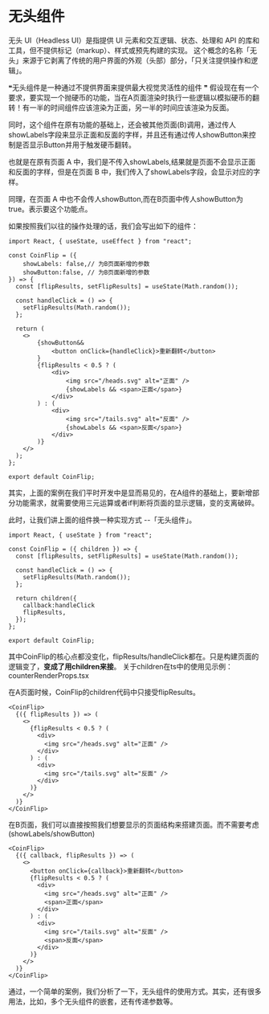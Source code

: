 # 无头组件
无头 UI（Headless UI）是指提供 UI 元素和交互逻辑、状态、处理和 API 的库和工具，但不提供标记（markup）、样式或预先构建的实现。
这个概念的名称「无头」来源于它剥离了传统的用户界面的外观（头部）部分，「只关注提供操作和逻辑」。

❝无头组件是一种通过不提供界面来提供最大视觉灵活性的组件
❞
假设现在有一个要求，要实现一个抛硬币的功能，当在A页面渲染时执行一些逻辑以模拟硬币的翻转！有一半的时间组件应该渲染为正面，另一半的时间应该渲染为反面。

同时，这个组件在原有功能的基础上，还会被其他页面(B)调用，通过传人showLabels字段来显示正面和反面的字样，并且还有通过传人showButton来控制是否显示Button并用于触发硬币翻转。

也就是在原有页面 A 中，我们是不传入showLabels,结果就是页面不会显示正面和反面的字样，但是在页面 B 中，我们传入了showLabels字段，会显示对应的字样。

同理，在页面 A 中也不会传人showButton,而在B页面中传人showButton为true。表示要这个功能点。

如果按照我们以往的操作处理的话，我们会写出如下的组件：
```
import React, { useState, useEffect } from "react";

const CoinFlip = ({
    showLabels: false,// 为B页面新增的参数
    showButton:false, // 为B页面新增的参数
}) => {
  const [flipResults, setFlipResults] = useState(Math.random());

  const handleClick = () => {
    setFlipResults(Math.random());
  };

  return (
    <>
        {showButton&&
            <button onClick={handleClick}>重新翻转</button>
        }
        {flipResults < 0.5 ? (
            <div>
                <img src="/heads.svg" alt="正面" />
                {showLabels && <span>正面</span>}
            </div>
        ) : (
            <div>
                <img src="/tails.svg" alt="反面" />
                {showLabels && <span>反面</span>}
            </div>
        )}
    </>
  );
};

export default CoinFlip;
```
其实，上面的案例在我们平时开发中是显而易见的，在A组件的基础上，要新增部分功能需求，就需要使用三元运算或者if判断将页面的显示逻辑，变的支离破碎。

此时，让我们讲上面的组件换一种实现方式 --「无头组件」。
```
import React, { useState } from "react";

const CoinFlip = ({ children }) => {
  const [flipResults, setFlipResults] = useState(Math.random());

  const handleClick = () => {
    setFlipResults(Math.random());
  };

  return children({
    callback:handleClick
    flipResults,
  });
};

export default CoinFlip;
```
其中CoinFlip的核心点都没变化，flipResults/handleClick都在。只是构建页面的逻辑变了，<strong>变成了用children来接</strong>。
关于children在ts中的使用见示例：counterRenderProps.tsx


在A页面时候，CoinFlip的children代码中只接受flipResults。
```
<CoinFlip>
  {({ flipResults }) => (
    <>
      {flipResults < 0.5 ? (
        <div>
          <img src="/heads.svg" alt="正面" />
        </div>
      ) : (
        <div>
          <img src="/tails.svg" alt="反面" />
        </div>
      )}
    </>
  )}
</CoinFlip>
```
在B页面，我们可以直接按照我们想要显示的页面结构来搭建页面。而不需要考虑(showLabels/showButton)
```
<CoinFlip>
  {({ callback, flipResults }) => (
    <>
      <button onClick={callback}>重新翻转</button>
      {flipResults < 0.5 ? (
        <div>
          <img src="/heads.svg" alt="正面" />
          <span>正面</span>
        </div>
      ) : (
        <div>
          <img src="/tails.svg" alt="反面" />
          <span>反面</span>
        </div>
      )}
    </>
  )}
</CoinFlip>
```
通过，一个简单的案例，我们分析了一下，无头组件的使用方式。其实，还有很多用法，比如，多个无头组件的嵌套，还有传递参数等。
